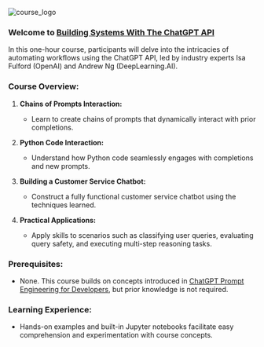 ![course_logo](https://external-preview.redd.it/building-systems-with-the-chatgpt-api-course-w-andrew-ng-v0-VVKWv4TRKByKM8z-3tLA7iQoBcLDKhmeTqu67XB02fk.jpg?width=1080&crop=smart&auto=webp&s=85d81d0c11acae1b64fbc37ed5976fef9d56dbab)
### Welcome to [Building Systems With The ChatGPT API](https://www.coursera.org/projects/building-systems-with-the-chatgpt-api-project)

In this one-hour course, participants will delve into the intricacies of automating workflows using the ChatGPT API, led by industry experts Isa Fulford (OpenAI) and Andrew Ng (DeepLearning.AI).

### Course Overview:

1. **Chains of Prompts Interaction:**
   - Learn to create chains of prompts that dynamically interact with prior completions.
   
2. **Python Code Interaction:**
   - Understand how Python code seamlessly engages with completions and new prompts.
   
3. **Building a Customer Service Chatbot:**
   - Construct a fully functional customer service chatbot using the techniques learned.
   
4. **Practical Applications:**
   - Apply skills to scenarios such as classifying user queries, evaluating query safety, and executing multi-step reasoning tasks.
   
### Prerequisites:
   - None. This course builds on concepts introduced in [ChatGPT Prompt Engineering for Developers](https://www.coursera.org/projects/chatgpt-prompt-engineering-for-developers-project), but prior knowledge is not required.

### Learning Experience:
   - Hands-on examples and built-in Jupyter notebooks facilitate easy comprehension and experimentation with course concepts.
